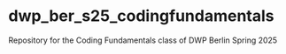 # dwp_ber_s25_codingfundamentals
Repository for the Coding Fundamentals class of DWP Berlin Spring 2025

